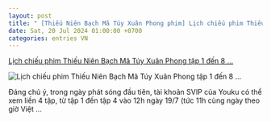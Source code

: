 ```yaml
---
layout: post
title: " [Thiếu Niên Bạch Mã Túy Xuân Phong phim] Lịch chiếu phim Thiếu Niên Bạch Mã Túy Xuân Phong tập 1 đến 8 ..."
date: Sat, 20 Jul 2024 01:00:00 +0700
categories: entries VN
---
```

[Lịch chiếu phim Thiếu Niên Bạch Mã Túy Xuân Phong tập 1 đến 8 ...](https://doisongphapluat.com.vn/lich-chieu-phim-thieu-nien-bach-ma-tuy-xuan-phong-tap-1-den-8-moi-nhat-a634565.html)

![Lịch chiếu phim Thiếu Niên Bạch Mã Túy Xuân Phong tập 1 đến 8 ...](http://cdn-i.doisongphapluat.com.vn/resize/HOWsYbW9XfkMY41QYaZbRg2/upload/2024/07/19/lich-chieu-phim-thieu-nien-bach-ma-tuy-xuan-phong-tap-1-den-8-moi-nhat-ava1-19405103.jpg)

Đáng chú ý, trong ngày phát sóng đầu tiên, tài khoản SVIP của Youku có thể xem liền 4 tập, từ tập 1 đến tập 4 vào 12h ngày 19/7 (tức 11h cùng ngày theo giờ Việt ...

